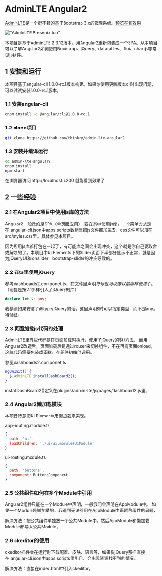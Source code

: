 # AdminLTE Angular2

[AdminLTE](https://github.com/almasaeed2010/AdminLTE)是一个挺不错的基于Bootstrap 3.x的管理系统。[预览在线效果](https://almsaeedstudio.com/themes/AdminLTE/)

!["AdminLTE Presentation"](https://almsaeedstudio.com/AdminLTE2.png "AdminLTE Presentation")

本项目是基于AdminLTE 2.3.12版本，用Angular2重新包装成一个SPA。从本项目可以了解Angular2如何使用Bootstrap、jQuery、datatables、flot、chartjs等常见js组件。

## 1 安装和运行
本项目基于angular-cli 1.0.0-rc.1版本构建。如果你使用更新版本cli时出现问题，可以试试安装1.0.0-rc.1版本。

### 1.1 安装angular-cli
```bash
cnpm install -g @angular/cli@1.0.0-rc.1
```

### 1.2 clone项目
```bash
git clone https://github.com/thinkry/admin-lte-angular2
```

### 1.3 安装并编译运行
```bash
cd admin-lte-angular2
cnpm install
npm start
```
在浏览器访问 http://localhost:4200 就能看到效果了

## 2 一些经验

### 2.1 在Angular2项目中使用js库的方法

Angular2一般做的是SPA（单页面应用），要在其中使用js库，一个简单方式是在.angular-cli.json中apps.scripts数组里把js文件都加进去，css文件可以加在src/styles.css里。具体参见本项目。

因为所用js库都打包在一起了，有可能库之间会出现冲突，这个就是你自己要取舍或解决的了。本项目中UI Elements下的Slider页面下半部分显示不正常，就是因为jQueryUI和ionslider、bootstrap-slider的冲突导致的。

### 2.2 在ts里使用jQuery

参考dashboards2.componet.ts，在文件里声明$符号就可以像以前那样使用$了。（前提是按2.1那样引入了jQuery的库）
```typescript
declare let $: any;
```
我猜测如果安装了@type/jQuery的话，这里声明$时可以指定类型，而不是any。待验证。

### 2.3 页面加载js代码的处理

AdminLTE里有些代码是在页面加载时执行，使用了jQuery的$()方法。
而用Angular2改造后，页面加载后是通过router来切换组件，不在再有页面onload，这些代码需要包装成函数，在组件初始时调用。

参见dashboards2.componet.ts
```typescript
ngOnInit() {
  $.AdminLTE.installDashBoard2();
}
```
installDashBoard2()定义在plugins/admin-lte/js/pages/dashboard2.js里。

### 2.4 Angular2懒加载模块

本项目特意把UI Elements用懒加载来实现。

app-routing.module.ts
```js
{
  path: 'ui',
  loadChildren: './ui/ui.module#UiModule'
}
```

ui-routing.module.ts
```js
{
  path: 'buttons',
  component: ButtonsComponent
}
```

### 2.5 公共组件如何在多个Module中引用

Angular2组件只能在一个Module中声明，一般我们会声明在AppModule中。
如果一个Module是懒加载的，我遇到无法引用在AppModule中声明的组件的问题，

解决方法：把公共组件单独放一个公共Module中，然后AppModule和懒加载Module都导入公共Module。

### 2.6 ckeditor的使用

ckeditor插件会在运行时下载配置、皮肤、语言等，如果像jQuery那样直接在.angular-cli.json中apps.scripts里引用，会出现资源找不到的情况。

解决方法：直接在index.html中引入ckeditor。
